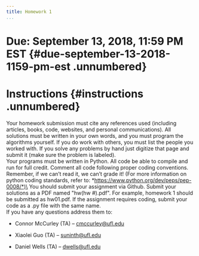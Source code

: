 ```yaml
---
title: Homework 1
...
```


**Due: September 13, 2018, 11:59 PM EST** {#due-september-13-2018-1159-pm-est .unnumbered}
=========================================

**Instructions** {#instructions .unnumbered}
================

Your homework submission must cite any references used (including
articles, books, code, websites, and personal communications). All
solutions must be written in your own words, and you must program the
algorithms yourself. If you do work with others, you must list the
people you worked with. If you solve any problems by hand just digitize
that page and submit it (make sure the problem is labeled).\
Your programs must be written in Python. All code be able to compile and
run for full credit. Comment all code following proper coding
conventions. Remember, if we can’t read it, we can’t grade it! (For more
information on python coding standards, refer to:
*https://www.python.org/dev/peps/pep-0008/*)\
You should submit your assignment via Github. Submit your solutions as a
PDF named "hw(hw #).pdf". For example, homework 1 should be submitted
as hw01.pdf. If the assignment requires coding, submit your code as a
.py file with the same name.\
If you have any questions address them to:

-   Connor McCurley (TA) – cmccurley@ufl.edu

-   Xiaolei Guo (TA) – suninth@ufl.edu

-   Daniel Wells (TA) – dwells@ufl.edu




